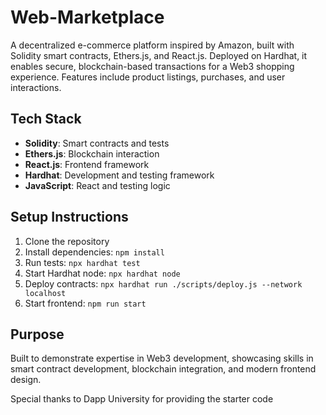 # Web-Marketplace

A decentralized e-commerce platform inspired by Amazon, built with Solidity smart contracts, Ethers.js, and React.js. Deployed on Hardhat, it enables secure, blockchain-based transactions for a Web3 shopping experience. Features include product listings, purchases, and user interactions.

## Tech Stack

- **Solidity**: Smart contracts and tests
- **Ethers.js**: Blockchain interaction
- **React.js**: Frontend framework
- **Hardhat**: Development and testing framework
- **JavaScript**: React and testing logic

## Setup Instructions

1. Clone the repository
2. Install dependencies: `npm install`
3. Run tests: `npx hardhat test`
4. Start Hardhat node: `npx hardhat node`
5. Deploy contracts: `npx hardhat run ./scripts/deploy.js --network localhost`
6. Start frontend: `npm run start`

## Purpose

Built to demonstrate expertise in Web3 development, showcasing skills in smart contract development, blockchain integration, and modern frontend design.

Special thanks to Dapp University for providing the starter code
